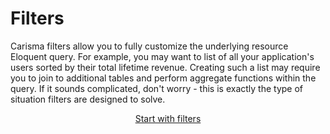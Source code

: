# Filters

Carisma filters allow you to fully customize the underlying resource Eloquent query. For example, you may want to list of all your application's users sorted by their total lifetime revenue. Creating such a list may require you to join to additional tables and perform aggregate functions within the query. If it sounds complicated, don't worry - this is exactly the type of situation filters are designed to solve.

<center>
    <a href="./define.md" class="button">Start with filters</a>
</center>

